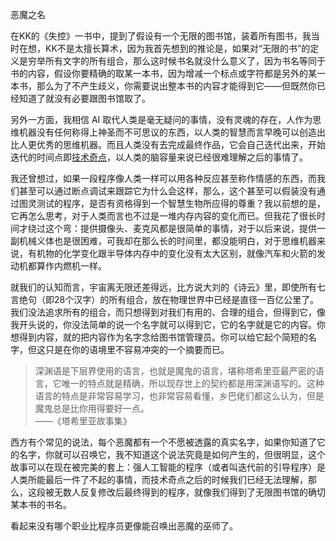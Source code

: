 恶魔之名

在KK的《失控》一书中，提到了假设有一个无限的图书馆，装着所有图书，我当时在想，KK不是太擅长算术，因为我首先想到的推论是，如果对“无限的书”的定义是穷举所有文字的所有组合，那么这时候书名就没什么意义了，因为书名等同于书的内容，假设你要精确的取某一本书，因为增减一个标点或字符都是另外的某一本书，那么为了不产生歧义，你需要说出整本书的内容才能得到它——但既然你已经知道了就没有必要跟图书馆取了。

另外一方面，我相信 AI 取代人类是毫无疑问的事情，没有灵魂的存在，人作为思维机器没有任何称得上神圣而不可思议的东西，以人类的智慧而言早晚可以创造出比人更优秀的思维机器。而且人类没有去完成最终作品，它会自己迭代出来，开始迭代的时间点即[技术奇点](https://zh.wikipedia.org/wiki/%E6%8A%80%E6%9C%AF%E5%A5%87%E5%BC%82%E7%82%B9)，以人类的脑容量来说已经很难理解之后的事情了。

我还曾想过，如果一段程序像人类一样可以用各种反应甚至称作情感的东西，而我们甚至可以通过断点调试来跟踪它为什么会这样，那么，这个甚至可以假装没有通过图灵测试的程序，是否有资格得到一个智慧生物所应得的尊重？我以前想的是，它再怎么思考，对于人类而言也不过是一堆内存内容的变化而已。但我花了很长时间才绕过这个弯：提供摄像头、麦克风都是很简单的事情，对于以后来说，提供一副机械义体也是很困难，可我却在那么长的时间里，都没能明白，对于思维机器来说，有机物的化学变化跟半导体内存中的变化没有太大区别，就像汽车和火箭的发动机都算作内燃机一样。

就我们的认知而言，宇宙离无限还差得远，比方说大刘的《诗云》里，即使所有七言绝句（即28个汉字）的所有组合，放在物理世界中已经是直径一百亿公里了。我们没法追求所有的组合，而只想得到对我们有用的、合理的组合，但得到它，像我开头说的，你没法简单的说一个名字就可以得到它，它的名字就是它的内容。你想得到内容，就的把内容作为名字念给图书馆管理员。你可以给它起个简短的名字，但这只是在你的语境里不容易冲突的一个摘要而已。

> 深渊语是下层界使用的语言，也就是魔鬼的语言，堪称塔希里亚最严密的语言，它唯一的特点就是精确，所以现存世上的契约都是用深渊语写的。这种语言的特点是非常容易学习，也非常容易看懂，乡巴佬们都这么认为，但是魔鬼总是比你用得要好一点。<br>
> ——《塔希里亚故事集》

西方有个常见的说法，每个恶魔都有一个不愿被透露的真实名字，如果你知道了它的名字，你就可以召唤它，我不知道这个说法究竟是如何产生的，但很明显，这个故事可以在现在被完美的套上：强人工智能的程序（或者叫迭代前的引导程序）是人类所能最后一件了不起的事情，而技术奇点之后的时候我们已经无法理解，那么，这段被无数人反复修改后最终得到的程序，就像我们得到了无限图书馆的确切某本书的书名。

看起来没有哪个职业比程序员更像能召唤出恶魔的巫师了。
